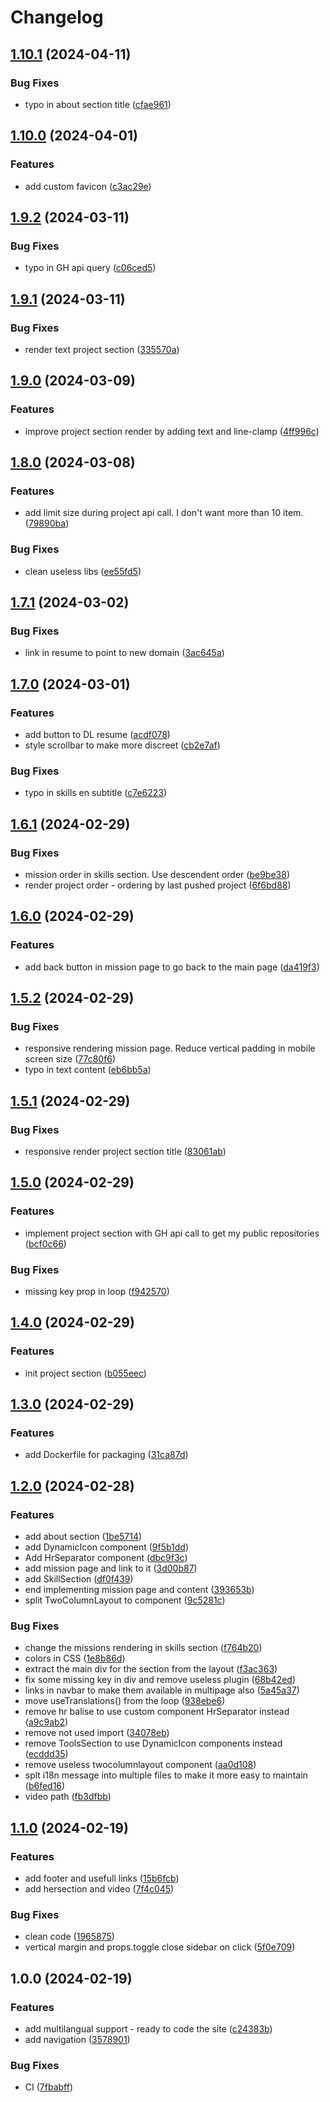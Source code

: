 # Changelog

## [1.10.1](https://github.com/oliv3340/portfolio/compare/v1.10.0...v1.10.1) (2024-04-11)


### Bug Fixes

* typo in about section title ([cfae961](https://github.com/oliv3340/portfolio/commit/cfae96120b04dbe12c83bd73a98d0cd9c1f8dce8))

## [1.10.0](https://github.com/oliv3340/portfolio/compare/v1.9.2...v1.10.0) (2024-04-01)


### Features

* add custom favicon ([c3ac29e](https://github.com/oliv3340/portfolio/commit/c3ac29e75e4556bfbd7b4db41e4a68fccd60263c))

## [1.9.2](https://github.com/oliv3340/portfolio/compare/v1.9.1...v1.9.2) (2024-03-11)


### Bug Fixes

* typo in GH api query ([c06ced5](https://github.com/oliv3340/portfolio/commit/c06ced5532cce2761ed0b4f6fc5a2656b4fcd784))

## [1.9.1](https://github.com/oliv3340/portfolio/compare/v1.9.0...v1.9.1) (2024-03-11)


### Bug Fixes

* render text project section ([335570a](https://github.com/oliv3340/portfolio/commit/335570ae14a8e2dd2cc2a11b06f2d46adf9dae7f))

## [1.9.0](https://github.com/oliv3340/portfolio/compare/v1.8.0...v1.9.0) (2024-03-09)


### Features

* improve project section render by adding text and line-clamp ([4ff996c](https://github.com/oliv3340/portfolio/commit/4ff996c73482f10a2d9001ac892e5d75901e9a24))

## [1.8.0](https://github.com/oliv3340/portfolio/compare/v1.7.1...v1.8.0) (2024-03-08)


### Features

* add limit size during project api call. I don't want more than 10 item. ([79890ba](https://github.com/oliv3340/portfolio/commit/79890bac640f044c4ece89003dd6205ee5798a45))


### Bug Fixes

* clean useless libs ([ee55fd5](https://github.com/oliv3340/portfolio/commit/ee55fd5af7eb1985059d93f6ad85abd82711d38e))

## [1.7.1](https://github.com/oliv3340/portfolio/compare/v1.7.0...v1.7.1) (2024-03-02)


### Bug Fixes

* link in resume to point to new domain ([3ac645a](https://github.com/oliv3340/portfolio/commit/3ac645ae043e32afeeaafca3ace08804bbd7ffac))

## [1.7.0](https://github.com/oliv3340/portfolio/compare/v1.6.1...v1.7.0) (2024-03-01)


### Features

* add button to DL resume ([acdf078](https://github.com/oliv3340/portfolio/commit/acdf078154de4fae8945db8486c26ababdce0651))
* style scrollbar to make more discreet ([cb2e7af](https://github.com/oliv3340/portfolio/commit/cb2e7afd653ccef29cfd9d8546d277a9ea07c06a))


### Bug Fixes

* typo in skills en subtitle ([c7e6223](https://github.com/oliv3340/portfolio/commit/c7e6223daa9b7b539f836c0cfe0c8edcea46a7f4))

## [1.6.1](https://github.com/oliv3340/portfolio/compare/v1.6.0...v1.6.1) (2024-02-29)


### Bug Fixes

* mission order in skills section. Use descendent order ([be9be38](https://github.com/oliv3340/portfolio/commit/be9be386ce66e71366f48f279c0445e922719bd4))
* render project order - ordering by last pushed project ([6f6bd88](https://github.com/oliv3340/portfolio/commit/6f6bd88f6f13f49e27ebfc6162ad203eb458f9f2))

## [1.6.0](https://github.com/oliv3340/portfolio/compare/v1.5.2...v1.6.0) (2024-02-29)


### Features

* add back button in mission page to go back to the main page ([da419f3](https://github.com/oliv3340/portfolio/commit/da419f347edf165911956cccccc141659c891cf8))

## [1.5.2](https://github.com/oliv3340/portfolio/compare/v1.5.1...v1.5.2) (2024-02-29)


### Bug Fixes

* responsive rendering mission page. Reduce vertical padding in mobile screen size ([77c80f6](https://github.com/oliv3340/portfolio/commit/77c80f6725ef56eea04312b49495e4ac52ba38a8))
* typo in text content ([eb6bb5a](https://github.com/oliv3340/portfolio/commit/eb6bb5a2831fa596733b30d8bb88aa48955157e5))

## [1.5.1](https://github.com/oliv3340/portfolio/compare/v1.5.0...v1.5.1) (2024-02-29)


### Bug Fixes

* responsive render project section title ([83061ab](https://github.com/oliv3340/portfolio/commit/83061abf0005789e4804e299c226db0b50ba92bf))

## [1.5.0](https://github.com/oliv3340/portfolio/compare/v1.4.0...v1.5.0) (2024-02-29)


### Features

* implement project section with GH api call to get my public repositories ([bcf0c66](https://github.com/oliv3340/portfolio/commit/bcf0c661c624c4a599fb642e4e2fb3186b4e6633))


### Bug Fixes

* missing key prop in loop ([f942570](https://github.com/oliv3340/portfolio/commit/f9425705f32fe6ce62cc2899d33001aba19bec18))

## [1.4.0](https://github.com/oliv3340/portfolio/compare/v1.3.0...v1.4.0) (2024-02-29)


### Features

* init project section ([b055eec](https://github.com/oliv3340/portfolio/commit/b055eec5910f0b0967033543ff4991027a91fe63))

## [1.3.0](https://github.com/oliv3340/portfolio/compare/v1.2.0...v1.3.0) (2024-02-29)


### Features

* add Dockerfile for packaging ([31ca87d](https://github.com/oliv3340/portfolio/commit/31ca87d555ee8d51cda404518faee55415162d86))

## [1.2.0](https://github.com/oliv3340/portfolio/compare/v1.1.0...v1.2.0) (2024-02-28)


### Features

* add about section ([1be5714](https://github.com/oliv3340/portfolio/commit/1be57146878c474faffae4a8dad73a1886f9c0e9))
* add DynamicIcon component ([9f5b1dd](https://github.com/oliv3340/portfolio/commit/9f5b1dddc33beaff3b4ef2f17da920edf6b0ba51))
* Add HrSeparator component ([dbc9f3c](https://github.com/oliv3340/portfolio/commit/dbc9f3c76ddebc3cd8a5ea11cdd148636cf48cf2))
* add mission page and link to it ([3d00b87](https://github.com/oliv3340/portfolio/commit/3d00b87510a4a6edcc5a5030338377c1655bdb88))
* add SkillSection ([df0f439](https://github.com/oliv3340/portfolio/commit/df0f439473198518b25c699e22ec2932a82efe4a))
* end implementing mission page and content ([393653b](https://github.com/oliv3340/portfolio/commit/393653bdb46f785f74ef238eeea27880e87a2ea0))
* split TwoColumnLayout to component ([9c5281c](https://github.com/oliv3340/portfolio/commit/9c5281c5762c7c1faff6315b8f1ce5b888d2c135))


### Bug Fixes

* change the missions rendering in skills section ([f764b20](https://github.com/oliv3340/portfolio/commit/f764b20a2451d9e2471bce7b78ed23bf608ee2ba))
* colors in CSS ([1e8b86d](https://github.com/oliv3340/portfolio/commit/1e8b86dc129b48b2a39ea46933947bab5f809543))
* extract the main div for the section from the layout ([f3ac363](https://github.com/oliv3340/portfolio/commit/f3ac3635dac006b9c704f56c9b5d47fb6628cec4))
* fix some missing key in div and remove useless plugin ([68b42ed](https://github.com/oliv3340/portfolio/commit/68b42ed03727cf32395713471e3ad8ff4bd72a81))
* links in navbar to make them available in multipage also ([5a45a37](https://github.com/oliv3340/portfolio/commit/5a45a370bd86f2e23087e30793117f2993395bc1))
* move useTranslations() from the loop ([938ebe6](https://github.com/oliv3340/portfolio/commit/938ebe6d69f0dcc3853670487775efecc368af74))
* remove hr balise to use custom component HrSeparator instead ([a9c9ab2](https://github.com/oliv3340/portfolio/commit/a9c9ab231d2904b86aaad1454931bb55b3646e52))
* remove not used import ([34078eb](https://github.com/oliv3340/portfolio/commit/34078eb7c2e997712744a4cad04f5775e9e0ac6a))
* remove ToolsSection to use DynamicIcon components instead ([ecddd35](https://github.com/oliv3340/portfolio/commit/ecddd35c609a675dc76d0bbf2c072fb98d07ccb7))
* remove useless twocolumnlayout component ([aa0d108](https://github.com/oliv3340/portfolio/commit/aa0d108dd6241cc9ccda954155e84785e3f4621e))
* splt i18n message into multiple files to make it more easy to maintain ([b6fed16](https://github.com/oliv3340/portfolio/commit/b6fed164f70371c04baed0b09b8d13cb462a7179))
* video path ([fb3dfbb](https://github.com/oliv3340/portfolio/commit/fb3dfbb1056ed9338630e15b7290b47f57d76c88))

## [1.1.0](https://github.com/oliv3340/portfolio/compare/v1.0.0...v1.1.0) (2024-02-19)


### Features

* add footer and usefull links ([15b6fcb](https://github.com/oliv3340/portfolio/commit/15b6fcb55c3a5148561fef4885ad27526db9a244))
* add hersection and video ([7f4c045](https://github.com/oliv3340/portfolio/commit/7f4c04581b48ebec52124c796836f986757d922a))


### Bug Fixes

* clean code ([1965875](https://github.com/oliv3340/portfolio/commit/1965875bb9e8aff9eb15983e3d4d725889b23b0a))
* vertical margin and props.toggle close sidebar on click ([5f0e709](https://github.com/oliv3340/portfolio/commit/5f0e70991a67498367299d9f404d1e733641f6d4))

## 1.0.0 (2024-02-19)


### Features

* add multilangual support - ready to code the site ([c24383b](https://github.com/oliv3340/portfolio/commit/c24383b543023fa484fa6d7ca178f0cc42261b63))
* add navigation ([3578901](https://github.com/oliv3340/portfolio/commit/35789015cea242a1fcb61ed177c174e044318b8e))


### Bug Fixes

* CI ([7fbabff](https://github.com/oliv3340/portfolio/commit/7fbabff3d524743b2af82e9d64c04c324230e3db))
